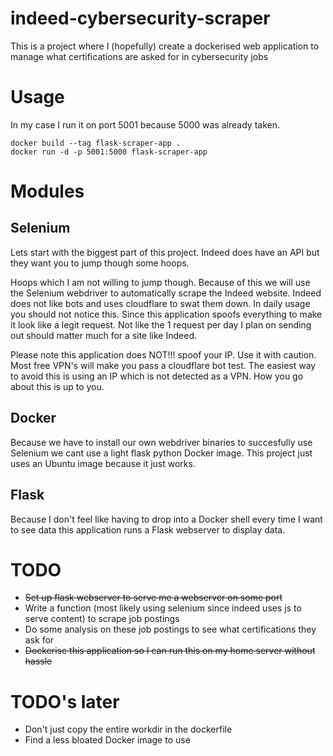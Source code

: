 # indeed-cybersecurity-scraper 

This is a project where I (hopefully) create a dockerised web application to manage what certifications are asked for in cybersecurity jobs

# Usage
In my case I run it on port 5001 because 5000 was already taken. 
```
docker build --tag flask-scraper-app . 
docker run -d -p 5001:5000 flask-scraper-app 
```

# Modules
## Selenium
Lets start with the biggest part of this project. Indeed does have an API but they want you to jump though some hoops.

Hoops which I am not willing to jump though. Because of this we will use the Selenium webdriver to automatically scrape the Indeed website. 
Indeed does not like bots and uses cloudflare to swat them down. In daily usage you should not notice this. Since this application spoofs everything to make it look like a legit request.
Not like the 1 request per day I plan on sending out should matter much for a site like Indeed. 

Please note this application does NOT!!! spoof your IP. Use it with caution. Most free VPN's will make you pass a cloudflare bot test. The easiest way to avoid this is using an IP which is not detected as a VPN. How you go about this is up to you.

## Docker
Because we have to install our own webdriver binaries to succesfully use Selenium we cant use a light flask python Docker image. This project just uses an Ubuntu image because it just works. 

## Flask
Because I don't feel like having to drop into a Docker shell every time I want to see data this application runs a Flask webserver to display data.




# TODO
- ~~Set up flask webserver to serve me a webserver on some port~~
- Write a function (most likely using selenium since indeed uses js to serve content) to scrape job postings
- Do some analysis on these job postings to see what certifications they ask for 
- ~~Dockerise this application so I can run this on my home server without hassle~~


# TODO's later
- Don't just copy the entire workdir in the dockerfile
- Find a less bloated Docker image to use